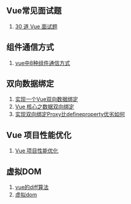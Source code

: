 <!--
 * @Author: your name
 * @Date: 2021-08-02 20:03:54
 * @LastEditTime: 2021-08-11 00:43:47
 * @LastEditors: Please set LastEditors
 * @Description: In User Settings Edit
 * @FilePath: /Document/docs/前端面试准备/Vue.md
-->
## Vue常见面试题
1. [30 道 Vue 面试题](https://juejin.cn/post/6844903918753808398)
## 组件通信方式
1. [vue中8种组件通信方式](https://juejin.cn/post/6844903887162310669)
## 双向数据绑定
1. [实现一个Vue双向数据绑定](https://juejin.cn/post/6844903589278646285)
2. [Vue 核心之数据双向绑定](https://juejin.cn/post/6844903903822086151)
3. [实现双向绑定Proxy比defineproperty优劣如何](https://juejin.cn/post/6844903601416978439)
## Vue 项目性能优化
1. [Vue 项目性能优化](https://juejin.cn/post/6844903913410314247)
## 虚拟DOM
1. [vue的diff算法](https://juejin.cn/post/6844903607913938951)
2. [虚拟dom](https://juejin.cn/post/6844903806132568072)
